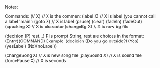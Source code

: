 Notes:

Commands:
(// X) // X is the comment
(label X) // X is label (you cannot call a label 'main')
(goto X) // X is label
(pause)
(clear)
(fadeIn)
(fadeOut)
(speaking X) // X is character
(changeBg X) // X is new bg file

(decision (P) rest...)
P is prompt String, rest are choices in the format:
(Entry)(COMMAND)
Example: (decicion (Do you go outside?) (Yes)(yesLabel) (No)(noLabel))

(changeSong X) // X is new song file
(playSound X) // X is sound file
(forcePause X) // X is seconds
